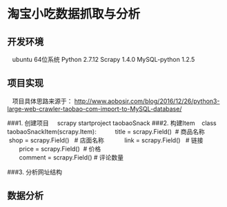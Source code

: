 淘宝小吃数据抓取与分析
====
开发环境
--------
    ubuntu 64位系统
    Python 2.7.12
    Scrapy 1.4.0
    MySQL-python 1.2.5

项目实现
---------
    项目具体思路来源于： http://www.aobosir.com/blog/2016/12/26/python3-large-web-crawler-taobao-com-import-to-MySQL-database/
 
###1. 创建项目
     scrapy startproject taobaoSnack
###2. 构建Item 
    class taobaoSnackItem(scrapy.Item):     
        title = scrapy.Field()  # 商品名称     
        shop = scrapy.Field()   # 店面名称     
        link = scrapy.Field()   # 链接  
        price = scrapy.Field()  # 价格  
        comment = scrapy.Field() # 评论数量  

###3. 分析网址结构


数据分析
---------
